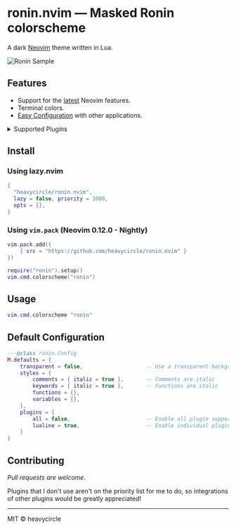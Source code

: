 # ronin.nvim — Masked Ronin colorscheme

A dark [Neovim](https://github.com/neovim/neovim) theme written in Lua.

![Ronin Sample](https://github.com/user-attachments/assets/0fdaa519-51ca-43fe-871d-06992e963619)

## Features

- Support for the [latest](https://github.com/neovim/neovim/releases/tag/latest) Neovim features.
- Terminal colors.
- [Easy Configuration](https://github.com/heavycircle/dotfiles) with other applications.

<details>
<summary>Supported Plugins</summary>

| **Plugin**                                                            | **Support**                                      |
| --------------------------------------------------------------------- | ------------------------------------------------ |
| [blink.cmp](https://github.com/saghen/blink.cmp)                      | [`gitsigns`](lua/ronin/plugins/blink.lua)        |
| [nvim-cmp](https://github.com/hrsh7th/nvim-cmp)                       | [`gitsigns`](lua/ronin/plugins/cmp.lua)          |
| [gitsigns.nvim](https://github.com/lewis6991/gitsigns.nvim)           | [`gitsigns`](lua/ronin/plugins/gitsigns.lua)     |
| [lualine.nvim](https://github.com/nvim-lualine/lualine.nvim)          | [`lualine`](lua/ronin/plugins/lualine.lua)       |
| [telescope.nvim](https://github.com/nvim-telescope/telescope.nvim)    | [`telescope`](lua/ronin/plugins/telescope.lua)   |
| [treesitter.nvim](https://github.com/nvim-treesitter/vnim-treesitter) | [`treesitter`](lua/ronin/plugins/treesitter.lua) |

</details>

## Install

### Using lazy.nvim

```lua
{
  "heavycircle/ronin.nvim",
  lazy = false, priority = 1000,
  opts = {},
}
```

### Using `vim.pack` (Neovim 0.12.0 - Nightly)

```lua
vim.pack.add({
    { src = "https://github.com/heavycircle/ronin.nvim" }
})

require("ronin").setup()
vim.cmd.colorscheme("ronin")
```

## Usage

```lua
vim.cmd.colorscheme "ronin"
```

## Default Configuration

```lua
---@class ronin.Config
M.defaults = {
    transparent = false,                    -- Use a transparent background
    styles = {
        comments = { italic = true },       -- Comments are italic
        keywords = { italic = true },       -- Functions are italic
        functions = {},
        variables = {},
    },
    plugins = {
        all = false,                        -- Enable all plugin support with 'all = true'
        lualine = true,                     -- Enable individual plugin support
    }
}
```

## Contributing

*Pull requests are welcome.*

Plugins that I don't use aren't on the priority list for me to do, so integrations of other plugins would be greatly appreciated!

---

MIT © heavycircle
